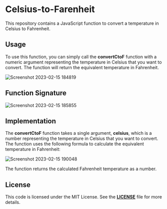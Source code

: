 # Celsius-to-Farenheit
This repository contains a JavaScript function to convert a temperature in Celsius to Fahrenheit.

## Usage

To use this function, you can simply call the **convertCtoF** function with a numeric argument representing the temperature in Celsius that you want to convert. The function will return the equivalent temperature in Fahrenheit.

![Screenshot 2023-02-15 184819](https://user-images.githubusercontent.com/56172745/219256759-a6b58112-13cf-4adc-af85-111d5b43accb.jpg)

## Function Signature

![Screenshot 2023-02-15 185855](https://user-images.githubusercontent.com/56172745/219256889-1c3d32fc-c686-4b66-9901-3c9a750cc899.jpg)

## Implementation

The **convertCtoF** function takes a single argument, **celsius**, which is a number representing the temperature in Celsius that you want to convert. The function uses the following formula to calculate the equivalent temperature in Fahrenheit:

![Screenshot 2023-02-15 190048](https://user-images.githubusercontent.com/56172745/219257162-75749c38-747d-4d8f-94ed-968c656c32ec.jpg)

The function returns the calculated Fahrenheit temperature as a number.

## License

This code is licensed under the MIT License. See the **[LICENSE](https://www.mit.edu/~amini/LICENSE.md)** file for more details.
